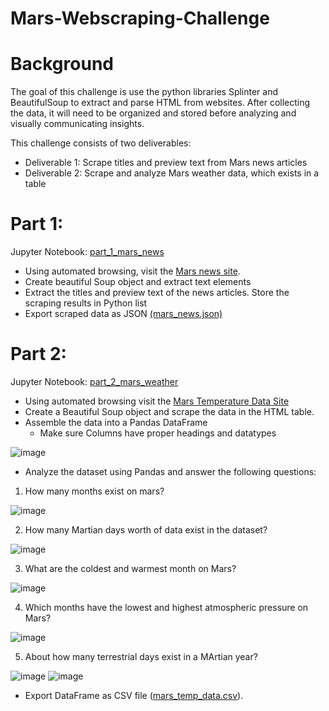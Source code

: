 # Mars-Webscraping-Challenge
# Background
The goal of this challenge is use the python libraries Splinter and BeautifulSoup to extract and parse HTML from websites. After collecting the data, it will need to be organized and stored before analyzing and visually communicating insights.

This challenge consists of two deliverables:
  * Deliverable 1: Scrape titles and preview text from Mars news articles
  * Deliverable 2: Scrape and analyze Mars weather data, which exists in a table
  
# Part 1:
Jupyter Notebook: [part_1_mars_news](https://github.com/StanJohn04/Mars-Webscraping-Challenge/blob/main/MarsData/part_1_mars_news.ipynb)

  * Using automated browsing, visit the [Mars news site](https://static.bc-edx.com/data/web/mars_news/index.html).
  * Create beautiful Soup object and extract text elements
  * Extract the titles and preview text of the news articles. Store the scraping results in Python list
  * Export scraped data as JSON [(mars_news.json)](https://github.com/StanJohn04/Mars-Webscraping-Challenge/blob/main/MarsData/Resources/mars_news.json)

# Part 2:
Jupyter Notebook: [part_2_mars_weather](https://github.com/StanJohn04/Mars-Webscraping-Challenge/blob/main/MarsData/part_2_mars_weather.ipynb)

 * Using automated browsing visit the [Mars Temperature Data Site](https://static.bc-edx.com/data/web/mars_facts/temperature.html)
 * Create a Beautiful Soup object and scrape the data in the HTML table.
 * Assemble the data into a Pandas DataFrame
   * Make sure Columns have proper headings and datatypes

![image](https://user-images.githubusercontent.com/121142680/235781278-a978efe7-9c71-433e-8230-16a856fc6bae.png)
 
 * Analyze the dataset using Pandas and answer the following questions:
  1. How many months exist on mars?
  
![image](https://user-images.githubusercontent.com/121142680/235782069-dff1f457-9b9e-45b7-ace7-a435c20d58da.png)

  2. How many Martian days worth of data exist in the dataset?
  
![image](https://user-images.githubusercontent.com/121142680/235782141-6ba0151f-57b1-4c9c-9780-bd8ec30fa41d.png)
  
  3. What are the coldest and warmest month on Mars?
   
![image](https://user-images.githubusercontent.com/121142680/235782238-f60593b3-bf6f-4c3e-84af-d16b12a6c11d.png)
   
  4. Which months have the lowest and highest atmospheric pressure on Mars?
   
![image](https://user-images.githubusercontent.com/121142680/235782316-2bd7e556-ef8d-4dbe-aa64-03b56d8ac7f6.png)
   
  5. About how many terrestrial days exist in a MArtian year?
  
![image](https://user-images.githubusercontent.com/121142680/235782389-991f8575-ff40-4315-8366-54b0ef137a02.png)
![image](https://user-images.githubusercontent.com/121142680/235782449-81d09688-3b7f-4184-b423-4236e257a948.png)

  
 * Export DataFrame as CSV file ([mars_temp_data.csv](https://github.com/StanJohn04/Mars-Webscraping-Challenge/blob/main/MarsData/Resources/mars_temp_data.csv)).
 

